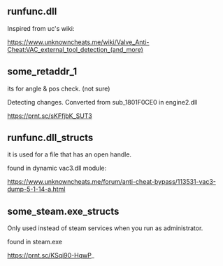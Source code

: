 ## runfunc.dll
Inspired from uc's wiki:

https://www.unknowncheats.me/wiki/Valve_Anti-Cheat:VAC_external_tool_detection_(and_more)

## some_retaddr_1
its for angle & pos check. (not sure)

Detecting changes. Converted from sub_1801F0CE0 in engine2.dll

https://prnt.sc/sKFfjbK_SUT3

## runfunc.dll_structs
it is used for a file that has an open handle.

found in dynamic vac3.dll module:

https://www.unknowncheats.me/forum/anti-cheat-bypass/113531-vac3-dump-5-1-14-a.html

## some_steam.exe_structs
Only used instead of steam services when you run as administrator.

found in steam.exe

https://prnt.sc/KSqi90-HqwP_
